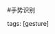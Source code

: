 
#手势识别

tags: [gesture]


[1]:http://my.oschina.net/knightuniverse/blog/337711 
[2]:http://blog.csdn.net/likendsl/article/details/7554150 
[3]:https://github.com/kissyteam/kissy-mobile/issues/3 
[4]:http://www.cnblogs.com/aaronjs/p/4024819.html 
[5]:https://github.com/thebird/Swipe
